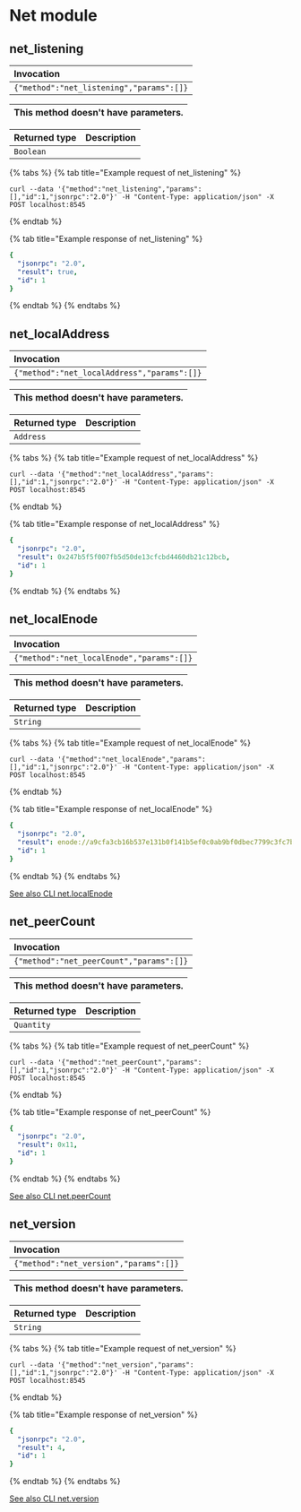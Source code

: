 # Net module

## net\_listening

| Invocation |
| :--- |
| `{"method":"net_listening","params":[]}` |

| This method doesn't have parameters. |
| :--- |


| Returned type | Description |
| :--- | :--- |
| `Boolean` |  |

{% tabs %}
{% tab title="Example request of net\_listening" %}
```text
curl --data '{"method":"net_listening","params":[],"id":1,"jsonrpc":"2.0"}' -H "Content-Type: application/json" -X POST localhost:8545
```
{% endtab %}

{% tab title="Example response of net\_listening" %}
```yaml
{
  "jsonrpc": "2.0",
  "result": true,
  "id": 1
}
```
{% endtab %}
{% endtabs %}

## net\_localAddress

| Invocation |
| :--- |
| `{"method":"net_localAddress","params":[]}` |

| This method doesn't have parameters. |
| :--- |


| Returned type | Description |
| :--- | :--- |
| `Address` |  |

{% tabs %}
{% tab title="Example request of net\_localAddress" %}
```text
curl --data '{"method":"net_localAddress","params":[],"id":1,"jsonrpc":"2.0"}' -H "Content-Type: application/json" -X POST localhost:8545
```
{% endtab %}

{% tab title="Example response of net\_localAddress" %}
```yaml
{
  "jsonrpc": "2.0",
  "result": 0x247b5f5f007fb5d50de13cfcbd4460db21c12bcb,
  "id": 1
}
```
{% endtab %}
{% endtabs %}

## net\_localEnode

| Invocation |
| :--- |
| `{"method":"net_localEnode","params":[]}` |

| This method doesn't have parameters. |
| :--- |


| Returned type | Description |
| :--- | :--- |
| `String` |  |

{% tabs %}
{% tab title="Example request of net\_localEnode" %}
```text
curl --data '{"method":"net_localEnode","params":[],"id":1,"jsonrpc":"2.0"}' -H "Content-Type: application/json" -X POST localhost:8545
```
{% endtab %}

{% tab title="Example response of net\_localEnode" %}
```yaml
{
  "jsonrpc": "2.0",
  "result": enode://a9cfa3cb16b537e131b0f141b5ef0c0ab9bf0dbec7799c3fc7bf8a974ff3e74e9b3258951b285dfed07ab395049bcd65fed96116bb92561612682551ec458497@18.193.43.58:30303,
  "id": 1
}
```
{% endtab %}
{% endtabs %}

[See also CLI net.localEnode](https://docs.nethermind.io/nethermind/nethermind-utilities/cli/net#net-localenode)

## net\_peerCount

| Invocation |
| :--- |
| `{"method":"net_peerCount","params":[]}` |

| This method doesn't have parameters. |
| :--- |


| Returned type | Description |
| :--- | :--- |
| `Quantity` |  |

{% tabs %}
{% tab title="Example request of net\_peerCount" %}
```text
curl --data '{"method":"net_peerCount","params":[],"id":1,"jsonrpc":"2.0"}' -H "Content-Type: application/json" -X POST localhost:8545
```
{% endtab %}

{% tab title="Example response of net\_peerCount" %}
```yaml
{
  "jsonrpc": "2.0",
  "result": 0x11,
  "id": 1
}
```
{% endtab %}
{% endtabs %}

[See also CLI net.peerCount](https://docs.nethermind.io/nethermind/nethermind-utilities/cli/net#net-peercount)

## net\_version

| Invocation |
| :--- |
| `{"method":"net_version","params":[]}` |

| This method doesn't have parameters. |
| :--- |


| Returned type | Description |
| :--- | :--- |
| `String` |  |

{% tabs %}
{% tab title="Example request of net\_version" %}
```text
curl --data '{"method":"net_version","params":[],"id":1,"jsonrpc":"2.0"}' -H "Content-Type: application/json" -X POST localhost:8545
```
{% endtab %}

{% tab title="Example response of net\_version" %}
```yaml
{
  "jsonrpc": "2.0",
  "result": 4,
  "id": 1
}
```
{% endtab %}
{% endtabs %}

[See also CLI net.version](https://docs.nethermind.io/nethermind/nethermind-utilities/cli/net#net-version)

